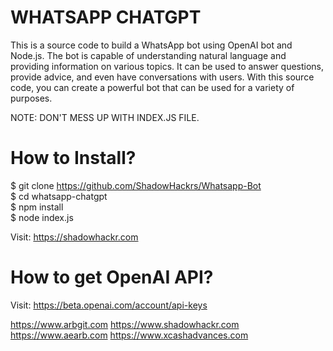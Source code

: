 # WHATSAPP CHATGPT
This is a source code to build a WhatsApp bot using OpenAI bot and Node.js. The bot is capable of understanding natural language and providing information on various topics. It can be used to answer questions, provide advice, and even have conversations with users. With this source code, you can create a powerful bot that can be used for a variety of purposes. <br>

NOTE: DON'T MESS UP WITH INDEX.JS FILE. <br>

# How to Install? 
$ git clone https://github.com/ShadowHackrs/Whatsapp-Bot <br>
$ cd whatsapp-chatgpt <br>
$ npm install <br>
$ node index.js <br>

Visit: https://shadowhackr.com <br>

# How to get OpenAI API?
Visit: https://beta.openai.com/account/api-keys

https://www.arbgit.com
https://www.shadowhackr.com
https://www.aearb.com
https://www.xcashadvances.com
